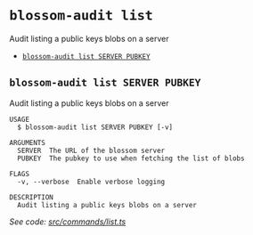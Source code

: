 `blossom-audit list`
====================

Audit listing a public keys blobs on a server

* [`blossom-audit list SERVER PUBKEY`](#blossom-audit-list-server-pubkey)

## `blossom-audit list SERVER PUBKEY`

Audit listing a public keys blobs on a server

```
USAGE
  $ blossom-audit list SERVER PUBKEY [-v]

ARGUMENTS
  SERVER  The URL of the blossom server
  PUBKEY  The pubkey to use when fetching the list of blobs

FLAGS
  -v, --verbose  Enable verbose logging

DESCRIPTION
  Audit listing a public keys blobs on a server
```

_See code: [src/commands/list.ts](https://github.com/hzrd149/blossom-audit/blob/v0.1.0/src/commands/list.ts)_
